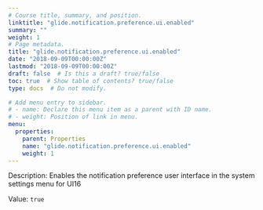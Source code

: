 ```yaml
---
# Course title, summary, and position.
linktitle: "glide.notification.preference.ui.enabled"
summary: ""
weight: 1
# Page metadata.
title: "glide.notification.preference.ui.enabled"
date: "2018-09-09T00:00:00Z"
lastmod: "2018-09-09T00:00:00Z"
draft: false  # Is this a draft? true/false
toc: true  # Show table of contents? true/false
type: docs  # Do not modify.

# Add menu entry to sidebar.
# - name: Declare this menu item as a parent with ID name.
# - weight: Position of link in menu.
menu:
  properties:
    parent: Properties
    name: "glide.notification.preference.ui.enabled"
    weight: 1
---
```


Description: Enables the notification preference user interface in the system settings menu for UI16


Value: `true`